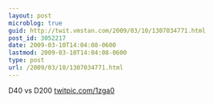 ```yaml
---
layout: post
microblog: true
guid: http://twit.vmstan.com/2009/03/10/1307034771.html
post_id: 3052217
date: 2009-03-10T14:04:08-0600
lastmod: 2009-03-10T14:04:08-0600
type: post
url: /2009/03/10/1307034771.html
---
```

D40 vs D200  [twitpic.com/1zga0](http://twitpic.com/1zga0)
